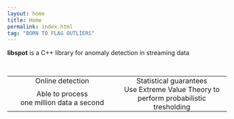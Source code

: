 ```yaml
---
layout: home
title: Home
permalink: index.html
tag: "BORN TO FLAG OUTLIERS"
---
```


**libspot** is a C++ library for anomaly detection in streaming data
<!-- 
Its core algorithm, **SPOT**, uses incoming data to compute smart thresholds with the statistical guarantees you want.
-->

&nbsp;
&nbsp;
&nbsp;


<style type="text/css">
    td {
        padding:0 10px 0 10px;
        white-space: pre-wrap;
    }
</style>


<table align="center" width="100%" style="margin: auto auto;">
	<TR ALIGN="CENTER">
		<TD width="50%"><i class="fa fa-angle-double-right fa-2x" aria-hidden="true"></i></TD>
		<TD width="50%"><i class="fa fa-superscript fa-2x" aria-hidden="true"></i></TD>
   </TR>
   <TR ALIGN="CENTER">
		<TD width="50%"><homecat>Online detection</homecat></TD>
		<TD width="50%"><homecat>Statistical guarantees</homecat></TD>
   </TR>
   <TR ALIGN="CENTER">
		<TD width="50%">Able to process<br>one million data a second</TD>
		<TD width="50%">Use Extreme Value Theory to<br>perform probabilistic tresholding</TD>
   </TR>
</table>
<!--
<table align="center" width="100%" style="margin: auto auto;">
	<TR ALIGN="CENTER">
		<TD width="33%"><i class="fa fa-angle-double-right fa-2x" aria-hidden="true"></i></TD>
		<TD width="33%"><i class="fa fa-superscript fa-2x" aria-hidden="true"></i></TD>
		<TD width="33%"><i class="fa fa-leaf fa-2x" aria-hidden="true"></i></TD>
   </TR>
   <TR ALIGN="CENTER">
      <TD width="33%"><homecat>Online detection</homecat></TD>
      <TD width="33%"><homecat>Statistical guarantees</homecat></TD>
      <TD width="33%"><homecat>Lightweight</homecat></TD>
   </TR>
   <TR ALIGN="CENTER">
      <TD width="33%">Able to process one million data a second</TD>
      <TD width="33%">Use Extreme Value Theory to perform probabilistic tresholding</TD>
      <TD width="33%">Low CPU usage and memory required</TD>
   </TR>
</table>
-->
